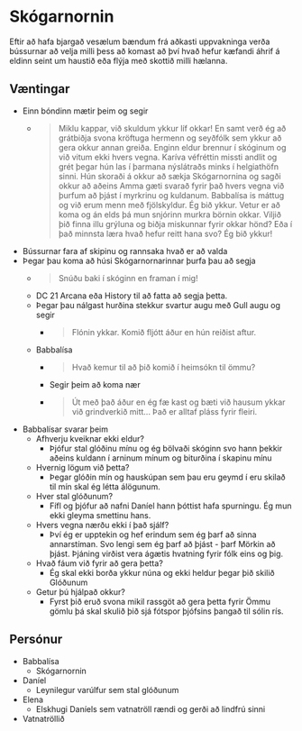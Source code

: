 # Skógarnornin

Eftir að hafa bjargað vesælum bændum frá aðkasti uppvakninga verða bússurnar að
velja milli þess að komast að því hvað hefur kæfandi áhrif á eldinn seint um
haustið eða flýja með skottið milli hælanna.

## Væntingar
- Einn bóndinn mætir þeim og segir
  - > Miklu kappar, við skuldum ykkur líf okkar! En samt verð ég að grátbiðja 
    svona kröftuga hermenn og seyðfólk sem ykkur að gera okkur annan greiða. 
    Enginn eldur brennur í skóginum og við vitum ekki hvers vegna. Karíva 
    véfréttin missti andlit og grét þegar hún las í þarmana nýslátraðs minks í
    helgiathöfn sinni. Hún skoraði á okkur að sækja Skógarnornina og sagði 
    okkur að aðeins Amma gæti svarað fyrir það hvers vegna við þurfum að þjást
    í myrkrinu og kuldanum. Babbalísa is máttug og við erum menn með 
    fjölskyldur. Ég bið ykkur. Vetur er að koma og án elds þá mun snjórinn 
    murkra börnin okkar. Viljið þið finna illu grýluna og biðja miskunnar fyrir
    okkar hönd? Eða í það minnsta læra hvað hefur reitt hana svo? Ég bið ykkur!
- Bússurnar fara af skipinu og rannsaka hvað er að valda
- Þegar þau koma að húsi Skógarnornarinnar þurfa þau að segja
  - > Snúðu baki í skóginn en framan í mig!
  - DC 21 Arcana eða History til að fatta að segja þetta.
  - Þegar þau nálgast hurðina stekkur svartur augu með Gull augu og segir
    - > Flónin ykkar. Komið fljótt áður en hún reiðist aftur.
  - Babbalísa
    - > Hvað kemur til að þið komið í heimsókn til ömmu?
    - Segir þeim að koma nær
    - > Út með það áður en ég fæ kast og bæti við hausum ykkar við grindverkið 
      mitt... Það er alltaf pláss fyrir fleiri.
- Babbalísar svarar þeim
  - Afhverju kveiknar ekki eldur?
    - Þjófur stal glóðinu mínu og ég bölvaði skóginn svo hann þekkir aðeins 
      kuldann í arninum mínum og biturðina í skapinu mínu
  - Hvernig lögum við þetta?
    - Þegar glóðin mín og hauskúpan sem þau eru geymd í eru skilað til mín skal
      ég létta álögunum.
  - Hver stal glóðunum?
    - Fífl og þjófur að nafni Daníel hann þóttist hafa spurningu. Ég mun ekki
      gleyma smettinu hans.
  - Hvers vegna nærðu ekki í það sjálf?
    - Því ég er upptekin og hef erindum sem ég þarf að sinna annarstíman. Svo
      lengi sem ég þarf að þjást - þarf Mörkin að þjást. Þjáning virðist vera
      ágætis hvatning fyrir fólk eins og þig.
  - Hvað fáum við fyrir að gera þetta?
    - Ég skal ekki borða ykkur núna og ekki heldur þegar þið skilið Glóðunum
  - Getur þú hjálpað okkur?
    - Fyrst þið eruð svona mikil rassgöt að gera þetta fyrir Ömmu gömlu þá skal
      skulið þið sjá fótspor þjófsins þangað til sólin rís.

## Persónur
- Babbalísa
  - Skógarnornin
- Daníel
  - Leynilegur varúlfur sem stal glóðunum
- Elena
  - Elskhugi Daníels sem vatnatröll rændi og gerði að lindfrú sinni
- Vatnatröllið

